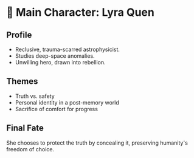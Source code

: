 # 👤 Main Character: Lyra Quen

## Profile
- Reclusive, trauma-scarred astrophysicist.
- Studies deep-space anomalies.
- Unwilling hero, drawn into rebellion.

## Themes
- Truth vs. safety
- Personal identity in a post-memory world
- Sacrifice of comfort for progress

## Final Fate
She chooses to protect the truth by concealing it, preserving humanity's freedom of choice.
